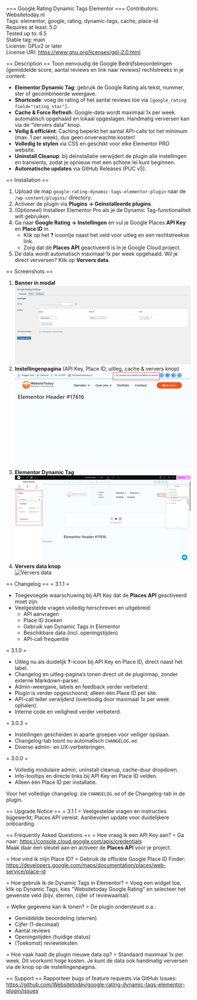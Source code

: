 === Google Rating Dynamic Tags Elementor ===
Contributors: Websitetoday.nl  
Tags: elementor, google, rating, dynamic-tags, cache, place-id  
Requires at least: 5.0  
Tested up to: 6.5  
Stable tag: main  
License: GPLv2 or later  
License URI: https://www.gnu.org/licenses/gpl-2.0.html  

== Description ==
Toon eenvoudig de Google Bedrijfsbeoordelingen (gemiddelde score, aantal reviews en link naar reviews) rechtstreeks in je content:

* **Elementor Dynamic Tag**: gebruik de Google Rating als tekst, nummer, ster of gecombineerde weergave.  
* **Shortcode**: voeg de rating of het aantal reviews toe via `[google_rating field="rating_star"]`.  
* **Cache & Force Refresh**: Google-data wordt maximaal 1x per week automatisch opgehaald en lokaal opgeslagen. Handmatig verversen kan via de “Ververs data” knop.  
* **Veilig & efficiënt**: Caching beperkt het aantal API-calls tot het minimum (max. 1 per week), dus geen onverwachte kosten!  
* **Volledig te stylen** via CSS en geschikt voor elke Elementor PRO website.  
* **Uninstall Cleanup**: bij deïnstallatie verwijdert de plugin alle instellingen en transients, zodat je opnieuw met een schone lei kunt beginnen.  
* **Automatische updates** via GitHub Releases (PUC v5).  

== Installation ==
1. Upload de map `google-rating-dynamic-tags-elementor-plugin` naar de `/wp-content/plugins/` directory.  
2. Activeer de plugin via **Plugins → Geïnstalleerde plugins**.  
3. (Optioneel) Installeer Elementor Pro als je de Dynamic Tag-functionaliteit wilt gebruiken.  
4. Ga naar **Google Rating → Instellingen** en vul je Google Places **API Key** en **Place ID** in.  
   - Klik op het **?** icoontje naast het veld voor uitleg en een rechtstreekse link.
   - Zorg dat de **Places API** geactiveerd is in je Google Cloud project.
5. De data wordt automatisch maximaal 1x per week opgehaald. Wil je direct verversen? Klik op **Ververs data**.  

== Screenshots ==
1. **Banner in modal**  
   ![Banner](screenshot-1.png)  
2. **Instellingenpagina** (API Key, Place ID, uitleg, cache & ververs knop)  
   ![Instellingen](screenshot-2.png)  
3. **Elementor Dynamic Tag**  
   ![Elementor Dynamic Tag](screenshot-3.png)  
4. **Ververs data knop**  
   ![Ververs data](screenshot-4.png)  

== Changelog ==
= 3.1.1 =
* Toegevoegde waarschuwing bij API Key dat de **Places API** geactiveerd moet zijn.
* Veelgestelde vragen volledig herschreven en uitgebreid:
  - API aanvragen
  - Place ID zoeken
  - Gebruik van Dynamic Tags in Elementor
  - Beschikbare data (incl. openingstijden)
  - API-call frequentie

= 3.1.0 =
* Uitleg nu als duidelijk **?**-icoon bij API Key en Place ID, direct naast het label.
* Changelog en uitleg-pagina’s tonen direct uit de pluginmap, zonder externe Markdown-parser.
* Admin-weergave, labels en feedback verder verbeterd.
* Plugin is verder opgeschoond; alleen één Place ID per site.
* API-call teller verwijderd (overbodig door maximaal 1x per week ophalen).
* Interne code en veiligheid verder verbeterd.

= 3.0.3 =
* Instellingen gescheiden in aparte groepen voor veiliger opslaan.
* Changelog-tab toont nu automatisch `CHANGELOG.md`.
* Diverse admin- en UX-verbeteringen.

= 3.0.0 =
* Volledig modulaire admin, uninstall cleanup, cache-duur dropdown.
* Info-tooltips en directe links bij API Key en Place ID velden.
* Alleen één Place ID per installatie.

Voor het volledige changelog: zie `CHANGELOG.md` of de Changelog-tab in de plugin.

== Upgrade Notice ==
= 3.1.1 =
Veelgestelde vragen en instructies bijgewerkt; Places API vereist. Aanbevolen update voor duidelijkere onboarding.

== Frequently Asked Questions ==
= Hoe vraag ik een API Key aan? =
Ga naar: https://console.cloud.google.com/apis/credentials  
Maak daar een sleutel aan en activeer de **Places API** voor je project.

= Hoe vind ik mijn Place ID? =
Gebruik de officiële Google Place ID Finder:  
https://developers.google.com/maps/documentation/places/web-service/place-id

= Hoe gebruik ik de Dynamic Tags in Elementor? =
Voeg een widget toe, klik op Dynamic Tags, kies "Websitetoday Google Rating" en selecteer het gewenste veld (bijv. sterren, cijfer of reviewaantal).

= Welke gegevens kan ik tonen? =
De plugin ondersteunt o.a.:
- Gemiddelde beoordeling (sterren)
- Cijfer (1-decimaal)
- Aantal reviews
- Openingstijden (huidige status)
- (Toekomst) reviewteksten

= Hoe vaak haalt de plugin nieuwe data op? =
Standaard maximaal 1x per week. Dit voorkomt hoge kosten. Je kunt de data ook handmatig verversen via de knop op de instellingenpagina.

== Support ==
Rapporteer bugs of feature requests via GitHub Issues:  
https://github.com/Websitetoday/google-rating-dynamic-tags-elementor-plugin/issues  
